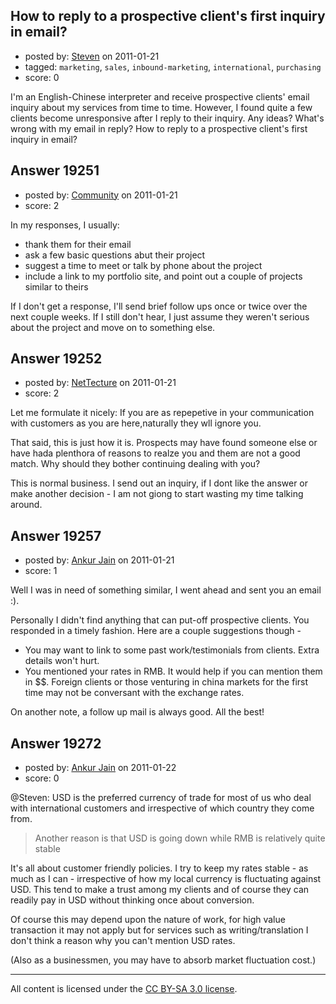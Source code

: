 ## How to reply to a prospective client's first inquiry in email?

- posted by: [Steven](https://stackexchange.com/users/-1/2233-steven) on 2011-01-21
- tagged: `marketing`, `sales`, `inbound-marketing`, `international`, `purchasing`
- score: 0

I'm an English-Chinese interpreter and receive prospective clients' email inquiry about my services from time to time. However, I found quite a few clients become unresponsive after I reply to their inquiry. Any ideas? What's wrong with my email in reply? How to reply to a prospective client's first inquiry in email?


## Answer 19251

- posted by: [Community](https://stackexchange.com/users/-1/-1-community) on 2011-01-21
- score: 2

In my responses, I usually:

 - thank them for their email
 - ask a few basic questions abut their project
 - suggest a time to meet or talk by phone about the project
 - include a link to my portfolio site, and point out a couple of projects similar to theirs

If I don't get a response, I'll send brief follow ups once or twice over the next couple weeks. If I still don't hear, I just assume they weren't serious about the project and move on to something else.


## Answer 19252

- posted by: [NetTecture](https://stackexchange.com/users/-1/3350-nettecture) on 2011-01-21
- score: 2

Let me formulate it nicely: If you are as repepetive in your communication with customers as you are here,naturally they wll ignore you.

That said, this is just how it is. Prospects may have found someone else or have hada  plenthora of reasons to realze you and them are not a good match. Why should they bother continuing dealing with you?

This is normal business. I send out an inquiry, if I dont like the answer or make another decision - I am not giong to start wasting my time talking around.


## Answer 19257

- posted by: [Ankur Jain](https://stackexchange.com/users/-1/6146-ankur-jain) on 2011-01-21
- score: 1

Well I was in need of something similar, I went ahead and sent you an email :). 

Personally I didn't find anything that can put-off prospective clients. You responded in a timely fashion. Here are a couple suggestions though - 

 - You may want to link to some past
   work/testimonials from clients. Extra details won't hurt.  
 - You mentioned your rates in RMB. It would
   help if you can mention them in $$. Foreign clients or those venturing in china markets for the first time may not be conversant with the exchange rates.

On another note, a follow up mail is always good. All the best!  


## Answer 19272

- posted by: [Ankur Jain](https://stackexchange.com/users/-1/6146-ankur-jain) on 2011-01-22
- score: 0

@Steven: USD is the preferred currency of trade for most of us who deal with international customers and irrespective of which country they come from.

> Another reason is that USD is going
> down while RMB is relatively quite
> stable

It's all about customer friendly policies. I try to keep my rates stable - as much as I can - irrespective of how my local currency is fluctuating against USD. This tend to make a trust among my clients and of course they can readily pay in USD without thinking once about conversion.

Of course this may depend upon the nature of work, for high value transaction it may not apply but for services such as writing/translation I don't think a reason why you can't mention USD rates.

(Also as a businessmen, you may have to absorb market fluctuation cost.)



---

All content is licensed under the [CC BY-SA 3.0 license](https://creativecommons.org/licenses/by-sa/3.0/).
